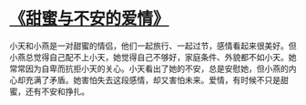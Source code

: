 # [《甜蜜与不安的爱情》](https://hoo.be/mitao)
小天和小燕是一对甜蜜的情侣，他们一起旅行、一起过节，感情看起来很美好。但小燕总觉得自己配不上小天，她觉得自己不够好，家庭条件、外貌都不如小天。她常常因为自卑而抗拒小天的关心。小天看出了她的不安，总是安慰她，但小燕的内心却充满了矛盾。她害怕失去这段感情，却又害怕未来。爱情，有时候不只是甜蜜，还有不安和挣扎。
